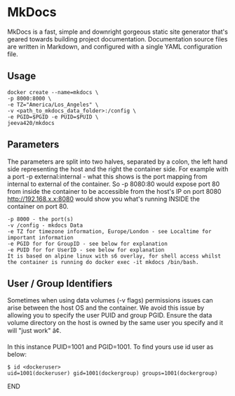 # MkDocs

MkDocs is a fast, simple and downright gorgeous static site generator that's geared towards building project documentation. Documentation source files are written in Markdown, and configured with a single YAML configuration file.


## Usage
```
docker create --name=mkdocs \
-p 8000:8000 \
-e TZ="America/Los_Angeles" \
-v <path_to_mkdocs_data_folder>:/config \
-e PGID=$PGID -e PUID=$PUID \
jeeva420/mkdocs
```

## Parameters
The parameters are split into two halves, separated by a colon, the left hand side representing the host and the right the container side. For example with a port -p external:internal - what this shows is the port mapping from internal to external of the container. So -p 8080:80 would expose port 80 from inside the container to be accessible from the host's IP on port 8080 http://192.168.x.x:8080 would show you what's running INSIDE the container on port 80.

```
-p 8000 - the port(s)
-v /config - mkdocs Data
-e TZ for timezone information, Europe/London - see Localtime for important information
-e PGID for for GroupID - see below for explanation
-e PUID for for UserID - see below for explanation
It is based on alpine linux with s6 overlay, for shell access whilst the container is running do docker exec -it mkdocs /bin/bash.
```

## User / Group Identifiers
Sometimes when using data volumes (-v flags) permissions issues can arise between the host OS and the container. We avoid this issue by allowing you to specify the user PUID and group PGID. Ensure the data volume directory on the host is owned by the same user you specify and it will "just work" â¢.  
  
In this instance PUID=1001 and PGID=1001. To find yours use id user as below:
```
$ id <dockeruser>
uid=1001(dockeruser) gid=1001(dockergroup) groups=1001(dockergroup)
```

END
